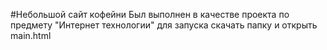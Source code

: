 #Небольшой сайт кофейни 
Был выполнен в качестве проекта по предмету "Интернет технологии"
для запуска скачать папку и открыть main.html
